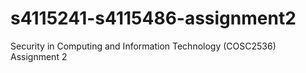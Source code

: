 # s4115241-s4115486-assignment2
Security in Computing and Information Technology (COSC2536) <br/>
Assignment 2
